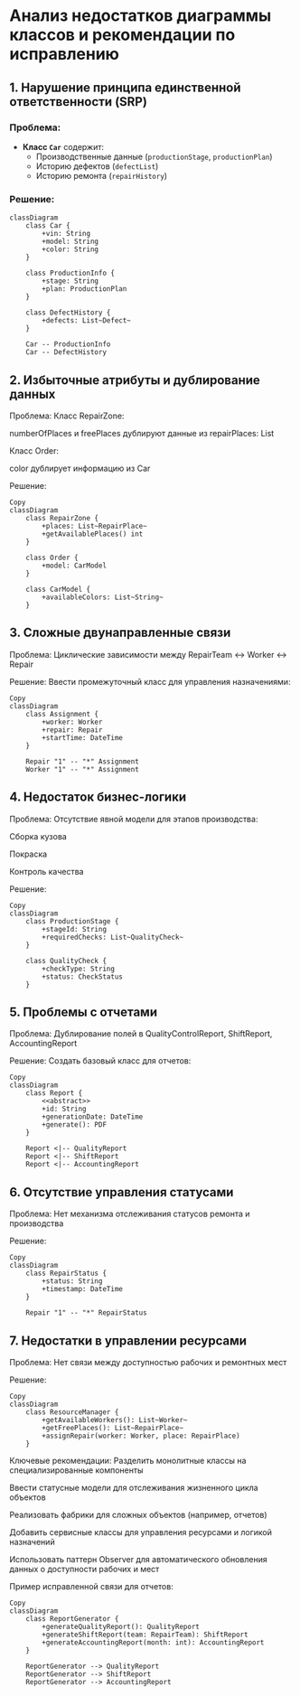 # Анализ недостатков диаграммы классов и рекомендации по исправлению

## 1. Нарушение принципа единственной ответственности (SRP)
### Проблема:
- **Класс `Car`** содержит:
  - Производственные данные (`productionStage`, `productionPlan`)
  - Историю дефектов (`defectList`)
  - Историю ремонта (`repairHistory`)
  
### Решение:
```mermaid
classDiagram
    class Car {
        +vin: String
        +model: String
        +color: String
    }
    
    class ProductionInfo {
        +stage: String
        +plan: ProductionPlan
    }
    
    class DefectHistory {
        +defects: List~Defect~
    }
    
    Car -- ProductionInfo
    Car -- DefectHistory
```

## 2. Избыточные атрибуты и дублирование данных
Проблема:
Класс RepairZone:

numberOfPlaces и freePlaces дублируют данные из repairPlaces: List<RepairPlace>

Класс Order:

color дублирует информацию из Car

Решение:
```mermaid
Copy
classDiagram
    class RepairZone {
        +places: List~RepairPlace~
        +getAvailablePlaces() int
    }
    
    class Order {
        +model: CarModel
    }
    
    class CarModel {
        +availableColors: List~String~
    }
```
## 3. Сложные двунаправленные связи
Проблема:
Циклические зависимости между RepairTeam ↔ Worker ↔ Repair

Решение:
Ввести промежуточный класс для управления назначениями:

```mermaid
Copy
classDiagram
    class Assignment {
        +worker: Worker
        +repair: Repair
        +startTime: DateTime
    }
    
    Repair "1" -- "*" Assignment
    Worker "1" -- "*" Assignment
```
## 4. Недостаток бизнес-логики
Проблема:
Отсутствие явной модели для этапов производства:

Сборка кузова

Покраска

Контроль качества

Решение:
```mermaid
Copy
classDiagram
    class ProductionStage {
        +stageId: String
        +requiredChecks: List~QualityCheck~
    }
    
    class QualityCheck {
        +checkType: String
        +status: CheckStatus
    }
```
## 5. Проблемы с отчетами
Проблема:
Дублирование полей в QualityControlReport, ShiftReport, AccountingReport

Решение:
Создать базовый класс для отчетов:

```mermaid
Copy
classDiagram
    class Report {
        <<abstract>>
        +id: String
        +generationDate: DateTime
        +generate(): PDF
    }
    
    Report <|-- QualityReport
    Report <|-- ShiftReport
    Report <|-- AccountingReport
```
## 6. Отсутствие управления статусами
Проблема:
Нет механизма отслеживания статусов ремонта и производства

Решение:
```mermaid
Copy
classDiagram
    class RepairStatus {
        +status: String
        +timestamp: DateTime
    }
    
    Repair "1" -- "*" RepairStatus
```
## 7. Недостатки в управлении ресурсами
Проблема:
Нет связи между доступностью рабочих и ремонтных мест

Решение:
```mermaid
Copy
classDiagram
    class ResourceManager {
        +getAvailableWorkers(): List~Worker~
        +getFreePlaces(): List~RepairPlace~
        +assignRepair(worker: Worker, place: RepairPlace)
    }
```
Ключевые рекомендации:
Разделить монолитные классы на специализированные компоненты

Ввести статусные модели для отслеживания жизненного цикла объектов

Реализовать фабрики для сложных объектов (например, отчетов)

Добавить сервисные классы для управления ресурсами и логикой назначений

Использовать паттерн Observer для автоматического обновления данных о доступности рабочих и мест

Пример исправленной связи для отчетов:

```mermaid
Copy
classDiagram
    class ReportGenerator {
        +generateQualityReport(): QualityReport
        +generateShiftReport(team: RepairTeam): ShiftReport
        +generateAccountingReport(month: int): AccountingReport
    }
    
    ReportGenerator --> QualityReport
    ReportGenerator --> ShiftReport
    ReportGenerator --> AccountingReport
```
